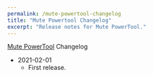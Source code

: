 ```yaml
---
permalink: /mute-powertool-changelog
title: "Mute Powertool Changelog"
excerpt: "Release notes for Mute PowerTool."
---
```


[Mute PowerTool](Mute-PowerTool) Changelog

* 2021-02-01
	- First release.
